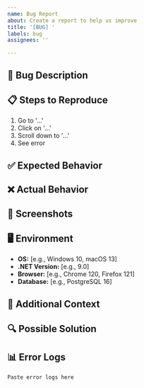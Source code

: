 ```yaml
---
name: Bug Report
about: Create a report to help us improve
title: '[BUG] '
labels: bug
assignees: ''

---
```


## 🐛 Bug Description

<!-- A clear and concise description of what the bug is -->

## 📋 Steps to Reproduce

1. Go to '...'
2. Click on '...'
3. Scroll down to '...'
4. See error

## ✅ Expected Behavior

<!-- What you expected to happen -->

## ❌ Actual Behavior

<!-- What actually happened -->

## 📸 Screenshots

<!-- If applicable, add screenshots to help explain your problem -->

## 🖥️ Environment

- **OS:** [e.g., Windows 10, macOS 13]
- **.NET Version:** [e.g., 9.0]
- **Browser:** [e.g., Chrome 120, Firefox 121]
- **Database:** [e.g., PostgreSQL 16]

## 📝 Additional Context

<!-- Add any other context about the problem here -->

## 🔍 Possible Solution

<!-- Optional: Suggest a fix/reason for the bug -->

## 📊 Error Logs

<!-- If applicable, paste relevant error logs -->

```
Paste error logs here
```

